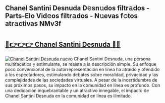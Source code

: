 ## Chanel Santini Desnuda D𝚎sn𝚞dos filtr𝚊dos - Parts-EIo Vid𝚎os filtr𝚊dos - N𝚞evas f𝚘tos atr𝚊ctivas NMv3f

# <h2><a href="http://mb9akz.tromn.icu/?c=Chanel+Santini+Desnuda">🔗👉👉👉 Chanel Santini Desnuda 🔗🔗</a></h2>

[![Chanel Santini Desnuda nuevo](https://i.imgur.com/pEAQMta.gif)](http://mb9akz.tromn.icu/?c=Chanel+Santini+Desnuda)
Chanel Santini Desnuda, una persona multifacética y estimulante, se resiste a la descripción simple. Su enfoque poco convencional de la autorrepresentación en línea ha atraído y ofendido a los espectadores, estimulando debates sobre moralidad, privacidad y las complejidades de las sociedades virtuales. A pesar de la incertidumbre de sus próximos pasos, su impacto en la comunidad en línea es profundo. Con una dedicación inquebrantable y un atractivo innegable, el impacto de Chanel Santini Desnuda en la comunidad en línea es ilimitado.
